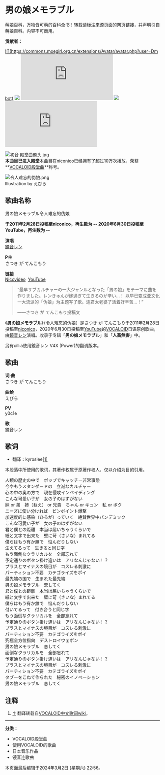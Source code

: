 # 男の娘メモラブル

萌娘百科，万物皆可萌的百科全书！转载请标注来源页面的网页链接，并声明引自萌娘百科。内容不可商用。

**贡献者：**

[![](https://commons.moegirl.org.cn/extensions/Avatar/avatar.php?user=Dm bot)](https://zh.moegirl.org.cn/User:Dm%20bot) [![](https://commons.moegirl.org.cn/extensions/Avatar/avatar.php?user=弓野篤禎)](https://zh.moegirl.org.cn/User:%E5%BC%93%E9%87%8E%E7%AF%A4%E7%A6%8E) [![](https://commons.moegirl.org.cn/extensions/Avatar/avatar.php?user=Sayonzei)](https://zh.moegirl.org.cn/User:Sayonzei) [![](https://commons.moegirl.org.cn/extensions/Avatar/avatar.php?user=红茶大包子)](https://zh.moegirl.org.cn/User:%E7%BA%A2%E8%8C%B6%E5%A4%A7%E5%8C%85%E5%AD%90) [![](https://commons.moegirl.org.cn/extensions/Avatar/avatar.php?user=AnnAngela-abot)](https://zh.moegirl.org.cn/User:AnnAngela-abot)

![初音 殿堂曲题头.jpg](https://img.moegirl.org.cn/common/thumb/1/1c/%E5%88%9D%E9%9F%B3_%E6%AE%BF%E5%A0%82%E6%9B%B2%E9%A2%98%E5%A4%B4.jpg/99px-%E5%88%9D%E9%9F%B3_%E6%AE%BF%E5%A0%82%E6%9B%B2%E9%A2%98%E5%A4%B4.jpg)  
**本曲目已进入殿堂**本曲目在niconico已经拥有了超过10万次播放，荣获**[VOCALOID殿堂曲](/VOCALOID%E6%AE%BF%E5%A0%82%E6%9B%B2/niconico%E6%8A%95%E7%A8%BF "VOCALOID殿堂曲/niconico投稿")**称号。

![令人难忘的伪娘.png](https://img.moegirl.org.cn/common/thumb/d/df/%E4%BB%A4%E4%BA%BA%E9%9A%BE%E5%BF%98%E7%9A%84%E4%BC%AA%E5%A8%98.png/280px-%E4%BB%A4%E4%BA%BA%E9%9A%BE%E5%BF%98%E7%9A%84%E4%BC%AA%E5%A8%98.png)  
Illustration by えびら

## 歌曲名称

男の娘メモラブル令人难忘的伪娘

**于2011年2月28日投稿至niconico，再生数为 -- 2020年6月30日投稿至YouTube，再生数为 --**

**演唱**  
[鏡音レン](/%E9%8F%A1%E9%9F%B3%E3%83%AC%E3%83%B3 "鏡音レン")

**P主**  
さつき が てんこもり

**链接**  
[Nicovideo](https://www.nicovideo.jp/watch/sm13731621)  [YouTube](https://www.youtube.com/watch?v=ZyfuFt7QM7k) 

> “最早サブカルチャーの一大ジャンルとなった「男の娘」をテーマに曲を作りました。レンきゅんが嫁過ぎて生きるのが辛い…！ 以早已变成亚文化一大流派的「伪娘」为主题写了歌。连君太老婆了活着好辛苦…！”
>
> ——さつき が てんこもり投稿文

《**男の娘メモラブル**》（令人难忘的伪娘）是さつき が てんこもり于2011年2月28日投稿至[niconico](/Niconico "Niconico")，2020年6月30日投稿至[YouTube](/YouTube "YouTube")的[VOCALOID](/VOCALOID "VOCALOID")日语原创歌曲，由[鏡音レン](/%E9%8F%A1%E9%9F%B3%E3%83%AC%E3%83%B3 "鏡音レン")演唱。收录于专辑「**男の娘メモラブル**」和「**人畜無害**」中。

另有cillia使用鏡音レン V4X (Power)的翻调版本。

## 歌曲

**词·曲**  
さつき が てんこもり

**曲绘**  
えびら

**PV**  
y0c1e

**歌**  
鏡音レン

## 歌词

- 翻译：kyroslee[\[1\]](#cite_note-1)

本段落中所使用的歌词，其著作权属于原著作权人，仅以介绍为目的引用。

人類の歴史の中で　ポップでキャッチー非常事態  
今やもうスタンダードの　立派なカルチャー  
心の中の奥の方で　現在侵攻インベイディング  
こんな可愛い子が　女の子のはずがない  
妹 or 弟　姉（ねえ） or 兄貴　ちゃん or キュン　私 or ボク  
ニーズに使い分ければ　ピンポイント爆撃  
加速度的に感染（ひろが）っていく　絶賛世界中パンデミック  
こんな可愛い子が　女の子のはずがない  
君と僕との距離　本当は届いちゃうくらいで  
紙と文字で出来た　壁に苛（さいな）まれてる  
僕らはもう有か無で　悩んだりしない  
生えてるって　生きると同じ字  
もう面倒なクラリカルを　全部忘れて  
予定通りのボタン掛け違いは　アリなんじゃない！？  
プラスとマイナスの境目が　コスレる刺激に  
パーティション不要　カテゴライズをポイ  
最先端の国で　生まれた最先端  
男の娘メモラブル　恋してく  
君と僕との距離　本当は届いちゃうくらいで  
紙と文字で出来た　壁に苛（さいな）まれてる  
僕らはもう有か無で　悩んだりしない  
付いてるって　付き合うと同じ字  
もう面倒なクラリカルを　全部忘れて  
予定通りのボタン掛け違いは　アリなんじゃない！？  
プラスとマイナスの境目が　コスレる刺激に  
パーティション不要　カテゴライズをポイ  
究極全方位指向　デストロイウェポン  
男の娘メモラブル　恋してく  
面倒なクラリカルを　全部忘れて  
予定通りのボタン掛け違いは　アリなんじゃない！？  
プラスとマイナスの境目が　コスレる刺激に  
パーティション不要　カテゴライズをポイ  
タブーをこねて作られた　秘密のイノベーション  
男の娘メモラブル　恋してく

## 注释

1. [↑](#cite_ref-1) 翻译转载自[VOCALOID中文歌词wiki](https://w.atwiki.jp/vocaloidchly/pages/4497.html)。

---

**分类：**  
- VOCALOID殿堂曲  
- 使用VOCALOID的歌曲  
- 日本音乐作品  
- 镜音连歌曲  

本页面最后编辑于2024年3月2日 (星期六) 22:56。
